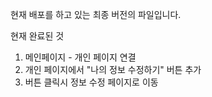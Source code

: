 현재 배포를 하고 있는 최종 버전의 파일입니다.

현재 완료된 것
1. 메인페이지 - 개인 페이지 연결
2. 개인 페이지에서 "나의 정보 수정하기" 버튼 추가
3. 버튼 클릭시 정보 수정 페이지로 이동
